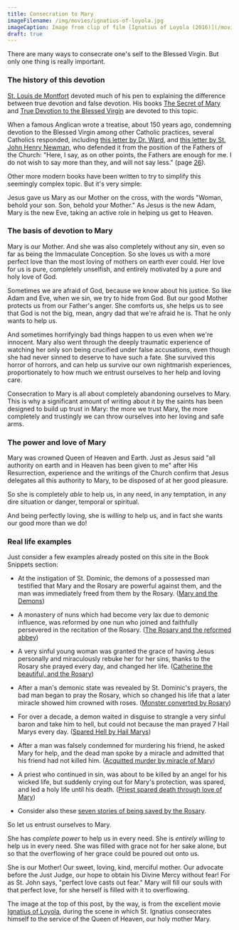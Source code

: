 ```yaml
---
title: Consecration to Mary
imageFilename: /img/movies/ignatius-of-loyola.jpg
imageCaption: Image from clip of film [Ignatius of Loyola (2016)](/movies/ignatius-of-loyola.html).
draft: true
---
```


There are many ways to consecrate one's self to the Blessed Virgin. But only one thing is really important.

### The history of this devotion

[St. Louis de Montfort](/st-louis-de-montfort.html) devoted much of his pen to explaining the difference between true devotion and false devotion. His books [The Secret of Mary](/books/the-secret-of-mary.html) and [True Devotion to the Blessed Virgin](/books/true-devotion-to-mary.html) are devoted to this topic.

When a famous Anglican wrote a treatise, about 150 years ago, condemning devotion to the Blessed Virgin among other Catholic practices, several Catholics responded, including [this letter by Dr. Ward](/books/defense-of-true-devotion-to-mary.html), and [this letter by St. John Henry Newman](/books/st-john-henry-newman-reply-to-eirenicon.html), who defended it from the position of the Fathers of the Church: "Here, I say, as on other points, the Fathers are enough for me. I do not wish to say more than they, and will not say less." (page [26](https://archive.org/details/a600343600newmuoft/page/n31?view=theater)).

Other more modern books have been written to try to simplify this seemingly complex topic. But it's very simple:

Jesus gave us Mary as our Mother on the cross, with the words "Woman, behold your son. Son, behold your Mother." As Jesus is the new Adam, Mary is the new Eve, taking an active role in helping us get to Heaven.

### The basis of devotion to Mary

Mary is our Mother. And she was also completely without any sin, even so far as being the Immaculate Conception. So she loves us with a more perfect love than the most loving of mothers on earth ever could. Her love for us is pure, completely unselfish, and entirely motivated by a pure and holy love of God.

Sometimes we are afraid of God, because we know about his justice. So like Adam and Eve, when we sin, we try to hide from God. But our good Mother protects us from our Father's anger. She comforts us, she helps us to see that God is not the big, mean, angry dad that we're afraid he is. That he only wants to help us.

And sometimes horrifyingly bad things happen to us even when we're innocent. Mary also went through the deeply traumatic experience of watching her only son being crucified under false accusations, even though she had never sinned to deserve to have such a fate. She survived this horror of horrors, and can help us survive our own nightmarish experiences, proportionately to how much we entrust ourselves to her help and loving care.

Consecration to Mary is all about completely abandoning ourselves to Mary. This is why a significant amount of writing about it by the saints has been designed to build up trust in Mary: the more we trust Mary, the more completely and trustingly we can throw ourselves into her loving and safe arms.

### The power and love of Mary

Mary was crowned Queen of Heaven and Earth. Just as Jesus said "all authority on earth and in Heaven has been given to me" after His Resurrection, experience and the writings of the Church confirm that Jesus delegates all this authority to Mary, to be disposed of at her good pleasure.

So she is completely *able* to help us, in any need, in any temptation, in any dire situation or danger, temporal or spiritual.

And being perfectly loving, she is *willing* to help us, and in fact she wants our good more than we do!

### Real life examples

Just consider a few examples already posted on this site in the Book Snippets section:

* At the instigation of St. Dominic, the demons of a possessed man testified that Mary and the Rosary are powerful against them, and the man was immediately freed from them by the Rosary. ([Mary and the Demons](/snippets/2021-05-12-mary-demons.html))

* A monastery of nuns which had become very lax due to demonic influence, was reformed by one nun who joined and faithfully persevered in the recitation of the Rosary. ([The Rosary and the reformed abbey](/snippets/2021-05-13-rosary-reformed-abbey.html))

* A very sinful young woman was granted the grace of having Jesus personally and miraculously rebuke her for her sins, thanks to the Rosary she prayed every day, and changed her life. ([Catherine the beautiful, and the Rosary](/snippets/2021-05-21-catherine-the-beautiful-and-the-rosary.html))

* After a man's demonic state was revealed by St. Dominic's prayers, the bad man began to pray the Rosary, which so changed his life that a later miracle showed him crowned with roses. ([Monster converted by Rosary](/snippets/2021-05-22-monster-converted-by-rosary.html))

* For over a decade, a demon waited in disguise to strangle a very sinful baron and take him to hell, but could not because the man prayed 7 Hail Marys every day. ([Spared Hell by Hail Marys](/snippets/2021-05-24-spared-hell-by-hail-marys.html))

* After a man was falsely condemned for murdering his friend, he asked Mary for help, and the dead man spoke by a miracle and admitted that his friend had not killed him. ([Acquitted murder by miracle of Mary](/snippets/2021-06-04-acquitted-murder-by-miracle-of-mary.html))

* A priest who continued in sin, was about to be killed by an angel for his wicked life, but suddenly crying out for Mary's protection, was spared, and led a holy life until his death. ([Priest spared death through love of Mary](/snippets/2021-06-10-priest-spared-death-through-love-of-mary.html))

* Consider also these [seven stories of being saved by the Rosary](/snippets/2021-06-11-seven-stories-of-being-saved-by-the-rosary.html).

So let us entrust ourselves to Mary.

She has *complete power* to help us in every need. She is *entirely willing* to help us in every need. She was filled with grace not for her sake alone, but so that the overflowing of her grace could be poured out onto us.

She is our Mother! Our sweet, loving, kind, merciful mother. Our advocate before the Just Judge, our hope to obtain his Divine Mercy without fear! For as St. John says, "perfect love casts out fear." Mary will fill our souls with that perfect love, for she herself is filled with it to overflowing.

The image at the top of this post, by the way, is from the excellent movie [Ignatius of Loyola](/movies/ignatius-of-loyola.html), during the scene in which St. Ignatius consecrates himself to the service of the Queen of Heaven, our holy mother Mary.
